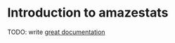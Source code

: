 # Introduction to amazestats

TODO: write [great documentation](http://jacobian.org/writing/what-to-write/)
